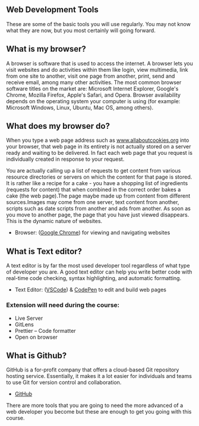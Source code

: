 ## Web Development Tools

These are some of the basic tools you will use regularly. You may not know what they are now, but you most certainly will going forward.

## What is my browser?

A browser is software that is used to access the internet. A browser lets you visit websites and do activities within them like login, view multimedia, link from one site to another, visit one page from another, print, send and receive email, among many other activities. The most common browser software titles on the market are: Microsoft Internet Explorer, Google's Chrome, Mozilla Firefox, Apple's Safari, and Opera. Browser availability depends on the operating system your computer is using (for example: Microsoft Windows, Linux, Ubuntu, Mac OS, among others).

## What does my browser do?

When you type a web page address such as www.allaboutcookies.org into your browser, that web page in its entirety is not actually stored on a server ready and waiting to be delivered. In fact each web page that you request is individually created in response to your request.

You are actually calling up a list of requests to get content from various resource directories or servers on which the content for that page is stored. It is rather like a recipe for a cake - you have a shopping list of ingredients (requests for content) that when combined in the correct order bakes a cake (the web page).The page maybe made up from content from different sources.Images may come from one server, text content from another, scripts such as date scripts from another and ads from another. As soon as you move to another page, the page that you have just viewed disappears. This is the dynamic nature of websites.

- Browser: ([Google Chrome](https://www.google.com/chrome/)) for viewing and navigating websites

## What is Text editor?

A text editor is by far the most used developer tool regardless of what type of developer you are. A good text editor can help you write better code with real-time code checking, syntax highlighting, and automatic formatting.

- Text Editor: ([VSCode](https://code.visualstudio.com/download)) & [CodePen](https://codepen.io/) to edit and build web pages


### Extension will need during the course:
- Live Server
- GitLens
- Prettier – Code formatter
- Open on browser

## What is Github?
GitHub is a for-profit company that offers a cloud-based Git repository hosting service. Essentially, it makes it a lot easier for individuals and teams to use Git for version control and collaboration.

- [GitHub](https://github.com/) 


There are more tools that you are going to need the more advanced of a web developer you become but these are enough to get you going with this course.
